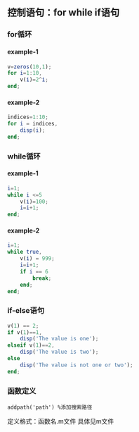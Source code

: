## 控制语句：for while if语句
### for循环
#### example-1
```octave
v=zeros(10,1);
for i=1:10,
    v(i)=2^i;
end;
```
#### example-2
```octave
indices=1:10;
for i = indices,
    disp(i);
end;
```
### while循环
#### example-1
```octave
i=1;
while i <=5
    v(i)=100;
    i=i+1;
end;
```
#### example-2
```octave
i=1;
while true,
    v(i) = 999;
    i=i+1;
    if i == 6
        break;
    end;
end;
```     
### if-else语句
```octave
v(1) == 2;
if v(1)==1,
    disp('The value is one');
elseif v(1)==2,
    disp('The value is two');
else 
    disp('The value is not one or two');
end;
```
### 函数定义
```ovtave
addpath('path') %添加搜索路径
```
定义格式：函数名.m文件
具体见m文件



